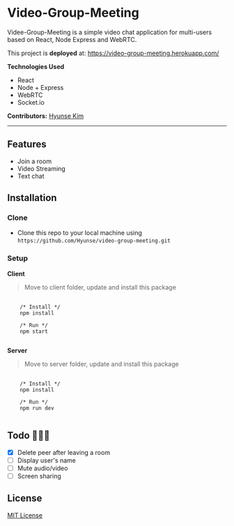 # Video-Group-Meeting

Videe-Group-Meeting is a simple video chat application for multi-users based on React, Node Express and WebRTC.

This project is **deployed** at: https://video-group-meeting.herokuapp.com/

**Technologies Used**

- React
- Node + Express
- WebRTC
- Socket.io

**Contributors:** [Hyunse Kim](https://github.com/Hyunse)

---

## Features

- Join a room
- Video Streaming
- Text chat

## Installation
### Clone
- Clone this repo to your local machine using `https://github.com/Hyunse/video-group-meeting.git`

### Setup
**Client**
> Move to client folder, update and install this package
<pre>
  <code>
    /* Install */
    npm install
    
    /* Run */
    npm start
  </code>
</pre>

**Server**
> Move to server folder, update and install this package
<pre>
  <code>
    /* Install */
    npm install
    
    /* Run */
    npm run dev
  </code>
</pre>

## Todo 🔨🔨🔨

- [x] Delete peer after leaving a room
- [ ] Display user's name
- [ ] Mute audio/video
- [ ] Screen sharing

## License
[MIT License](./LICENSE)
